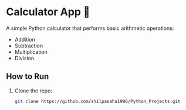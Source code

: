 # Calculator App 🧮

A simple Python calculator that performs basic arithmetic operations:
- Addition
- Subtraction
- Multiplication
- Division

## How to Run
1. Clone the repo:
   ```bash
   git clone https://github.com/shilpasahu1996/Python_Projects.git
